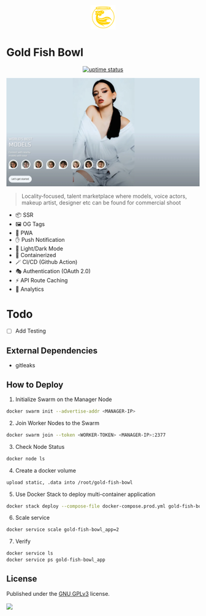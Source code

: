 <p align="center">
  <img src="./public/logo.png" lt="Logo" width="65" />
<p>

# Gold Fish Bowl

<p align="center">
  <a href="https://shirsendu-bairagi.betteruptime.com">
    <img src="https://uptime.betterstack.com/status-badges/v3/monitor/10aqw.svg" alt="uptime status">
  </a>
</p>

![Landing](public/previews/landing.webp)

> Locality‑focused, talent marketplace where models, voice actors, makeup artist, designer etc can be found for commercial shoot

- 📦 SSR
- 🖼️ OG Tags
- 🚀 PWA
- ✋ Push Notification
- 🌙 Light/Dark Mode
- 🐋 Containerized
- 🪄 CI/CD (Github Action)
- 🎭 Authentication (OAuth 2.0)
- ⚡️ API Route Caching
- 📐 Analytics

# Todo

- [ ] Add Testing

## External Dependencies

- gitleaks

## How to Deploy

1. Initialize Swarm on the Manager Node

```bash
docker swarm init --advertise-addr <MANAGER-IP>
```

2. Join Worker Nodes to the Swarm

```bash
docker swarm join --token <WORKER-TOKEN> <MANAGER-IP>:2377
```

3. Check Node Status

```bash
docker node ls
```

4. Create a docker volume

```bash
upload static, .data into /root/gold-fish-bowl
```

5. Use Docker Stack to deploy multi-container application

```bash
docker stack deploy --compose-file docker-compose.prod.yml gold-fish-bowl
```

6. Scale service

```bash
docker service scale gold-fish-bowl_app=2
```

7. Verify

```bash
docker service ls
docker service ps gold-fish-bowl_app
```

## License

Published under the [GNU GPLv3](https://github.com/Algostract/gold-fish-bowl/blob/main/LICENSE) license.
<br><br>
<a href="https://github.com/Algostract/gold-fish-bowl/graphs/contributors">
<img src="https://contrib.rocks/image?repo=Algostract/gold-fish-bowl" />
</a>
